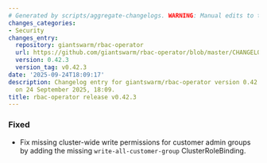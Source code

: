```yaml
---
# Generated by scripts/aggregate-changelogs. WARNING: Manual edits to this files will be overwritten.
changes_categories:
- Security
changes_entry:
  repository: giantswarm/rbac-operator
  url: https://github.com/giantswarm/rbac-operator/blob/master/CHANGELOG.md#0423---2025-09-24
  version: 0.42.3
  version_tag: v0.42.3
date: '2025-09-24T18:09:17'
description: Changelog entry for giantswarm/rbac-operator version 0.42.3, published
  on 24 September 2025, 18:09.
title: rbac-operator release v0.42.3
---
```


### Fixed
- Fix missing cluster-wide write permissions for customer admin groups by adding the missing `write-all-customer-group` ClusterRoleBinding.
